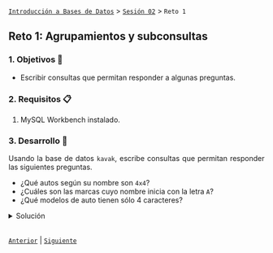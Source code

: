 [`Introducción a Bases de Datos`](../../Readme.md) > [`Sesión 02`](../Readme.md) > `Reto 1`
	
## Reto 1: Agrupamientos y subconsultas

<div style="text-align: justify;">

### 1. Objetivos :dart:

- Escribir consultas que permitan responder a algunas preguntas.

### 2. Requisitos :clipboard:

1. MySQL Workbench instalado.

### 3. Desarrollo :rocket:

Usando la base de datos `kavak`, escribe consultas que permitan responder las siguientes preguntas.

- ¿Qué autos según su nombre son `4x4`?
- ¿Cuáles son las marcas cuyo nombre inicia con la letra `A`?
- ¿Qué modelos de auto tienen sólo 4 caracteres?

<details><summary>Solución</summary>
<p>

- ¿Qué autos según su nombre son `4x4`?

   ```sql
   SELECT *
   FROM kavak.car
   WHERE name LIKE '%4x4%';
   ```
   ![imagen](imagenes/s2wr11.png)

- ¿Cuáles son las marcas cuyo nombre inicia con la letra `A`?

   ```sql
   SELECT *
   FROM kavak.make
   WHERE name LIKE 'A%';
   ```
   ![imagen](imagenes/s2wr12.png)
   
- ¿Qué modelos de auto tienen sólo 4 caracteres?

   ```sql
   SELECT model
   FROM kavak.car
   WHERE model LIKE '____';
   ```
   ![imagen](imagenes/s2wr13.png) 

</p>
</details>

<br/>

[`Anterior`](../Ejemplo-01/Readme.md) | [`Siguiente`](../Readme.md#funciones-de-agrupamiento)   


</div>
